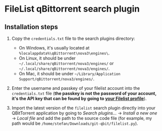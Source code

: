 # FileList qBittorrent search plugin

## Installation steps

1. Copy the ``credentials.txt`` file to the search plugins directory:
    * On Windows, it's usually located at ``%localappdata%\qBittorrent\nova3\engines\``.
    * On Linux, it should be under ``~/.local/share/qBittorrent/nova3/engines/`` or ``~/.local/share/qBittorrent/nova3/engines/``.
    * On Mac, it should be under ``~/Library/Application Support/qBittorrent/nova3/engines/``.

2. Enter the username and passkey of your filelist account into the ``credentials.txt`` file (**the passkey is not the password of your account, it's the API key that can be found by going to [your Filelist profile](https://filelist.io/my.php)**).

3. Import the latest version of the ``filelist`` search plugin directly into your QBitTorrent application by going to *Search plugins...* -> *Install a new one* -> *Local file* and add the path to the source code file (for example, my path would be ``/home/stefan/Downloads/git-qbit/filelist.py``).
